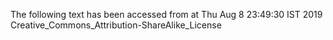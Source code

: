 The following text has been accessed from at Thu Aug 8 23:49:30 IST 2019
Creative_Commons_Attribution-ShareAlike_License
